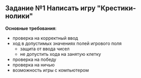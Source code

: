 ## Задание №1 Написать игру "Крестики-нолики"

**Основные требования**:
+ проверка на корректный ввод
+ ход в допустимых значениях полей игрового поля
  + защита от ввода чисел
  + не допустить хода на занятую клетку
+ проверка на победу
+ проверка на ничью
+ возможность игры с компьютером
